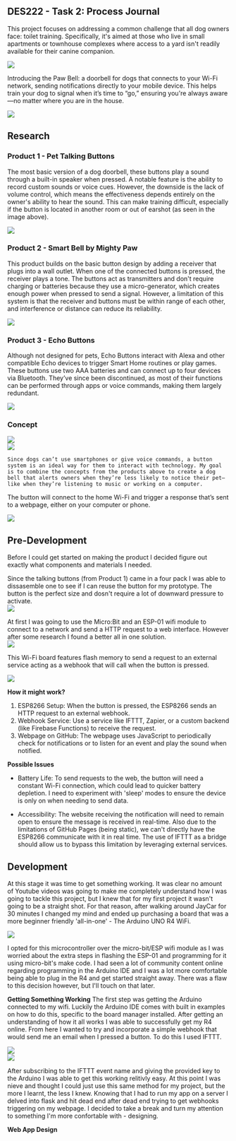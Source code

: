 
## DES222 - Task 2: Process Journal

This project focuses on addressing a common challenge that all dog owners face: toilet training. Specifically, it's aimed at those who live in small apartments or townhouse complexes where access to a yard isn't readily available for their canine companion.

<img style="display: block; margin: auto;" src="images/logo.png"/>

Introducing the Paw Bell: a doorbell for dogs that connects to your Wi-Fi network, sending notifications directly to your mobile device. This helps train your dog to signal when it’s time to “go,” ensuring you're always aware—no matter where you are in the house.

<img style="display: block; margin: auto;" src="images/benji/benjidoor.jpg"/>

## Research

### Product 1 - Pet Talking Buttons
The most basic version of a dog doorbell, these buttons play a sound through a built-in speaker when pressed. A notable feature is the ability to record custom sounds or voice cues. However, the downside is the lack of volume control, which means the effectiveness depends entirely on the owner's ability to hear the sound. This can make training difficult, especially if the button is located in another room or out of earshot (as seen in the image above).

<img style="display: block; margin: auto;" src="images/pet-talking-buttons.png"/>

### Product 2 - Smart Bell by Mighty Paw
This product builds on the basic button design by adding a receiver that plugs into a wall outlet. When one of the connected buttons is pressed, the receiver plays a tone. The buttons act as transmitters and don't require charging or batteries because they use a micro-generator, which creates enough power when pressed to send a signal. However, a limitation of this system is that the receiver and buttons must be within range of each other, and interference or distance can reduce its reliability.

<img style="display: block; margin: auto;" src="images/product-1.png"/>

### Product 3 - Echo Buttons
Although not designed for pets, Echo Buttons interact with Alexa and other compatible Echo devices to trigger Smart Home routines or play games. These buttons use two AAA batteries and can connect up to four devices via Bluetooth. They’ve since been discontinued, as most of their functions can be performed through apps or voice commands, making them largely redundant.

<img style="display: block; margin: auto;" src="images/echo-buttons-2.png"/>

### Concept
<img style="display: block; margin: auto;" src="images/logo.png"/>
<img style="display: block; margin: auto;" src="images/house.png"/>


    Since dogs can’t use smartphones or give voice commands, a button system is an ideal way for them to interact with technology. My goal is to combine the concepts from the products above to create a dog bell that alerts owners when they’re less likely to notice their pet—like when they’re listening to music or working on a computer.

The button will connect to the home Wi-Fi and trigger a response that’s sent to a webpage, either on your computer or phone.

<img style="display: block; margin: auto;" src="images/diagram-1.png"/>



## Pre-Development

Before I could get started on making the product I decided figure out exactly what components and materials I needed. 


Since the talking buttons (from Product 1) came in a four pack I was able to dissasemble one to see if I can reuse the button for my
prototype. The button is the perfect size and dosn't require a lot of downward pressure to activate.
<img style="display: block; margin: auto;" src="images/benji/buttons-use.jpg"/>

At first I was going to use the Micro:Bit and an ESP-01 wifi module to connect to a network and send a HTTP request to a web interface. However after
some research I found a better all in one solution.
<img style="display: block; margin: auto;" src="images/part-2.jpg"/>

This Wi-Fi board features flash memory to send a request to an external service acting as a webhook that will call when the button is pressed.

<img style="display: block; margin: auto;" src="images/part-3.jpg"/>

**How it might work?**
1. ESP8266 Setup: When the button is pressed, the ESP8266 sends an HTTP request to an external webhook.
2. Webhook Service: Use a service like IFTTT, Zapier, or a custom backend (like Firebase Functions) to receive the request.
3. Webpage on GitHub: The webpage uses JavaScript to periodically check for notifications or to listen for an event and play the sound when notified.


**Possible Issues**

- Battery Life: To send requests to the web, the button will need a constant Wi-Fi connection, which could lead to quicker battery depletion.
I need to experiment with 'sleep' modes to ensure the device is only on when needing to send data.

- Accessibility: The website receiving the notification will need to remain open to ensure the message is received in real-time. 
Also due to the limitations of GitHub Pages (being static), we can't directly have the ESP8266 communicate with it in real time.
The use of IFTTT as a bridge should allow us to bypass this limitation by leveraging external services.


## Development
At this stage it was time to get something working. It was clear no amount of Youtube videos was going to make me completely understand how I was going to tackle this project, but I knew that for my first project it wasn't going to be a straight shot.
For that reason, after walking around JayCar for 30 minutes I changed my mind and ended up purchasing a board that was a more beginner friendly 'all-in-one' - The Arduino UNO R4 WiFi. 

<img style="display: block; margin: auto;" src="images/unowifi.png"/>

I opted for this microcontroller over the micro-bit/ESP wifi module as I was worried about the extra steps in flashing the ESP-01 and programming for it using micro-bit's make code. I had seen a lot of community content online regarding programming in the Arduino IDE and I was a lot more comfortable being able to plug in the R4 and get started straight away. There was a flaw to this decision however, but I'll touch on that later.


**Getting Something Working**
The first step was getting the Arduino connected to my wifi. Luckily the Arduino IDE comes with built in examples on how to do this, specific to the board manager installed. After getting an understanding of how it all works I was able to successfully get my R4 online. From here I wanted to try and incorporate a simple webhook that would send me an email when I pressed a button. To do this I used IFTTT.

<img style="display: block; margin: auto;" src="images/webhook.png"/>

<img style="display: block; margin: auto;" src="images/iftttkey.png"/>

After subscribing to the IFTTT event name and giving the provided key to the Arduino I was able to get this working relitivly easy. At this point I was nieve and thought I could just use this same method for my project, but the more I learnt, the less I knew. Knowing that I had to run my app on a server I delved into flask and hit dead end after dead end trying to get webhooks triggering on my webpage. I decided to take a break and turn my attention to something I'm more confortable with - designing.


**Web App Design**
